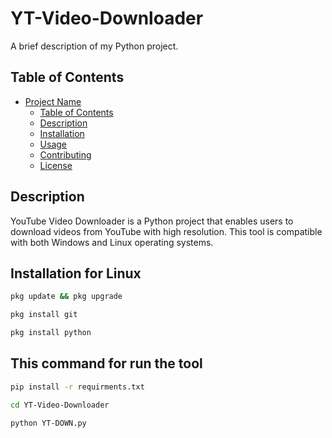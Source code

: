 # YT-Video-Downloader


A brief description of my Python project.

## Table of Contents

- [Project Name](#project-name)
  - [Table of Contents](#table-of-contents)
  - [Description](#description)
  - [Installation](#installation)
  - [Usage](#usage)
  - [Contributing](#contributing)
  - [License](#license)

## Description
YouTube Video Downloader is a Python project that enables users to download videos from YouTube with high resolution. This tool is compatible with both Windows and Linux operating systems.

## Installation for Linux
```bash
pkg update && pkg upgrade
```
```bash
pkg install git
```
```bash
pkg install python
```
## This command for run the tool
```bash
pip install -r requirments.txt
```
```bash
cd YT-Video-Downloader
```
```bash
python YT-DOWN.py
```

